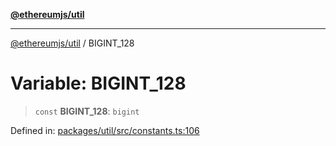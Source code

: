 [**@ethereumjs/util**](../README.md)

***

[@ethereumjs/util](../README.md) / BIGINT\_128

# Variable: BIGINT\_128

> `const` **BIGINT\_128**: `bigint`

Defined in: [packages/util/src/constants.ts:106](https://github.com/ethereumjs/ethereumjs-monorepo/blob/master/packages/util/src/constants.ts#L106)
